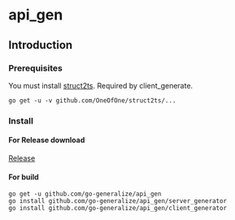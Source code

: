 # api_gen
## Introduction

### Prerequisites

You must install [struct2ts](https://github.com/OneOfOne/struct2ts).
Required by client_generate.

```shell script
go get -u -v github.com/OneOfOne/struct2ts/...
```



### Install

#### For Release download
[Release](https://github.com/go-generalize/api_gen/releases/)

#### For build
```shell script
go get -u github.com/go-generalize/api_gen
go install github.com/go-generalize/api_gen/server_generator
go install github.com/go-generalize/api_gen/client_generator
```